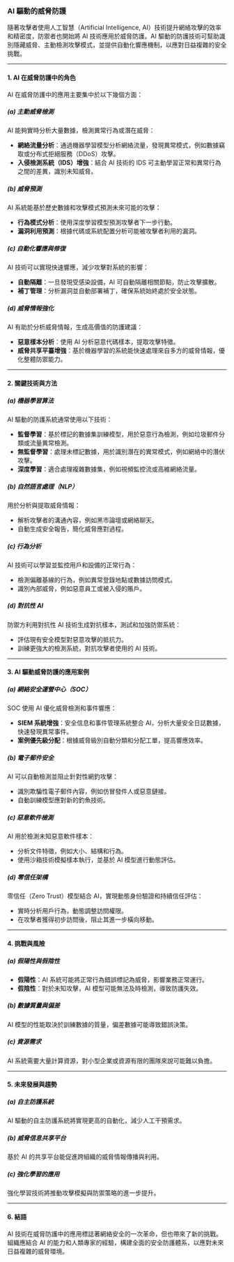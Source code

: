 ### **AI 驅動的威脅防護**

隨著攻擊者使用人工智慧（Artificial Intelligence, AI）技術提升網絡攻擊的效率和精密度，防禦者也開始將 AI 技術應用於威脅防護。AI 驅動的防護技術可幫助識別隱藏威脅、主動檢測攻擊模式，並提供自動化響應機制，以應對日益複雜的安全挑戰。

---

#### **1. AI 在威脅防護中的角色**

AI 在威脅防護中的應用主要集中於以下幾個方面：

##### **(a) 主動威脅檢測**
AI 能夠實時分析大量數據，檢測異常行為或潛在威脅：
- **網絡流量分析**：通過機器學習模型分析網絡流量，發現異常模式，例如數據竊取或分布式拒絕服務（DDoS）攻擊。
- **入侵檢測系統（IDS）增強**：結合 AI 技術的 IDS 可主動學習正常和異常行為之間的差異，識別未知威脅。

##### **(b) 威脅預測**
AI 系統能基於歷史數據和攻擊模式預測未來可能的攻擊：
- **行為模式分析**：使用深度學習模型預測攻擊者下一步行動。
- **漏洞利用預測**：根據代碼或系統配置分析可能被攻擊者利用的漏洞。

##### **(c) 自動化響應與修復**
AI 技術可以實現快速響應，減少攻擊對系統的影響：
- **自動隔離**：一旦發現受感染設備，AI 可自動隔離相關節點，防止攻擊擴散。
- **補丁管理**：分析漏洞並自動部署補丁，確保系統始終處於安全狀態。

##### **(d) 威脅情報強化**
AI 有助於分析威脅情報，生成高價值的防護建議：
- **惡意樣本分析**：使用 AI 分析惡意代碼樣本，提取攻擊特徵。
- **威脅共享平臺增強**：基於機器學習的系統能快速處理來自多方的威脅情報，優化整體防禦能力。

---

#### **2. 關鍵技術與方法**

##### **(a) 機器學習算法**
AI 驅動的防護系統通常使用以下技術：
- **監督學習**：基於標記的數據集訓練模型，用於惡意行為檢測，例如垃圾郵件分類或流量異常檢測。
- **無監督學習**：處理未標記數據，用於識別潛在的異常模式，例如網絡中的潛伏攻擊。
- **深度學習**：適合處理複雜數據集，例如視頻監控流或高維網絡流量。

##### **(b) 自然語言處理（NLP）**
用於分析與提取威脅情報：
- 解析攻擊者的溝通內容，例如黑市論壇或網絡聊天。
- 自動生成安全報告，簡化威脅應對過程。

##### **(c) 行為分析**
AI 技術可以學習並監控用戶和設備的正常行為：
- 檢測偏離基線的行為，例如異常登錄地點或數據訪問模式。
- 識別內部威脅，例如惡意員工或被入侵的賬戶。

##### **(d) 對抗性 AI**
防禦方利用對抗性 AI 技術生成對抗樣本，測試和加強防禦系統：
- 評估現有安全模型對惡意攻擊的抵抗力。
- 訓練更強大的檢測系統，對抗攻擊者使用的 AI 技術。

---

#### **3. AI 驅動威脅防護的應用案例**

##### **(a) 網絡安全運營中心（SOC）**
SOC 使用 AI 優化威脅檢測和事件響應：
- **SIEM 系統增強**：安全信息和事件管理系統整合 AI，分析大量安全日誌數據，快速發現異常事件。
- **案例優先級分配**：根據威脅級別自動分類和分配工單，提高響應效率。

##### **(b) 電子郵件安全**
AI 可以自動檢測並阻止針對性網釣攻擊：
- 識別欺騙性電子郵件內容，例如仿冒發件人或惡意鏈接。
- 自動訓練模型應對新的釣魚技術。

##### **(c) 惡意軟件檢測**
AI 用於檢測未知惡意軟件樣本：
- 分析文件特徵，例如大小、結構和行為。
- 使用沙箱技術模擬樣本執行，並基於 AI 模型進行動態評估。

##### **(d) 零信任架構**
零信任（Zero Trust）模型結合 AI，實現動態身份驗證和持續信任評估：
- 實時分析用戶行為，動態調整訪問權限。
- 在攻擊者獲得初步訪問後，阻止其進一步橫向移動。

---

#### **4. 挑戰與風險**

##### **(a) 假陽性與假陰性**
- **假陽性**：AI 系統可能將正常行為錯誤標記為威脅，影響業務正常運行。
- **假陰性**：對於未知攻擊，AI 模型可能無法及時檢測，導致防護失效。

##### **(b) 數據質量與偏差**
AI 模型的性能取決於訓練數據的質量，偏差數據可能導致錯誤決策。

##### **(c) 資源需求**
AI 系統需要大量計算資源，對小型企業或資源有限的團隊來說可能難以負擔。

---

#### **5. 未來發展與趨勢**

##### **(a) 自主防護系統**
AI 驅動的自主防護系統將實現更高的自動化，減少人工干預需求。

##### **(b) 威脅信息共享平台**
基於 AI 的共享平台能促進跨組織的威脅情報傳播與利用。

##### **(c) 強化學習的應用**
強化學習技術將推動攻擊模擬與防禦策略的進一步提升。

---

#### **6. 結語**

AI 技術在威脅防護中的應用標誌著網絡安全的一次革命，但也帶來了新的挑戰。組織應結合 AI 的能力和人類專家的經驗，構建全面的安全防護體系，以應對未來日益複雜的威脅環境。